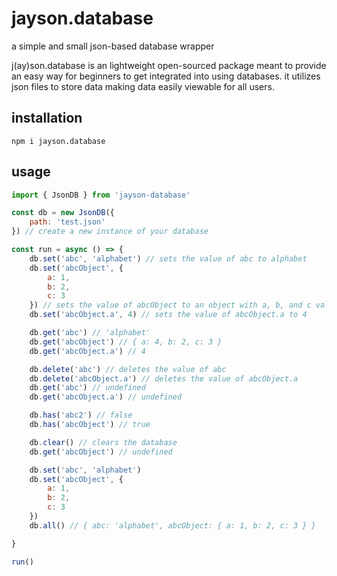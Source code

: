 # jayson.database
a simple and small json-based database wrapper

j(ay)son.database is an lightweight open-sourced package meant to provide an easy way for beginners to get integrated into using databases. it utilizes json files to store data making data easily viewable for all users. 

## installation
```
npm i jayson.database
```

## usage
```js
import { JsonDB } from 'jayson-database' 

const db = new JsonDB({
    path: 'test.json'
}) // create a new instance of your database

const run = async () => {
    db.set('abc', 'alphabet') // sets the value of abc to alphabet
    db.set('abcObject', {
        a: 1,
        b: 2,
        c: 3
    }) // sets the value of abcObject to an object with a, b, and c values
    db.set('abcObject.a', 4) // sets the value of abcObject.a to 4

    db.get('abc') // 'alphabet'
    db.get('abcObject') // { a: 4, b: 2, c: 3 }
    db.get('abcObject.a') // 4

    db.delete('abc') // deletes the value of abc
    db.delete('abcObject.a') // deletes the value of abcObject.a
    db.get('abc') // undefined
    db.get('abcObject.a') // undefined

    db.has('abc2') // false
    db.has('abcObject') // true

    db.clear() // clears the database
    db.get('abcObject') // undefined

    db.set('abc', 'alphabet')
    db.set('abcObject', {
        a: 1,
        b: 2,
        c: 3
    })
    db.all() // { abc: 'alphabet', abcObject: { a: 1, b: 2, c: 3 } }

}

run()
```
